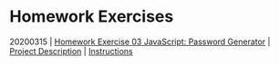 # Homework Exercises

20200315 | [Homework Exercise 03 JavaScript: Password Generator](https://timansy.github.io/03_homework/docs/03/Develop/) | [Project Description](https://timansy.github.io/03_homework/docs/03/ADJ_LOG.html) | [Instructions](https://timansy.github.io/03_homework/docs/03/README.html)  
